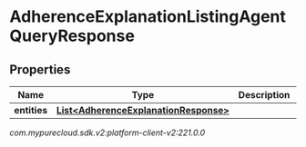 # AdherenceExplanationListingAgentQueryResponse


## Properties

| Name | Type | Description | Notes |
| ------------ | ------------- | ------------- | ------------- |
| **entities** | [**List&lt;AdherenceExplanationResponse&gt;**](AdherenceExplanationResponse) |  |  [optional] |




_com.mypurecloud.sdk.v2:platform-client-v2:221.0.0_
